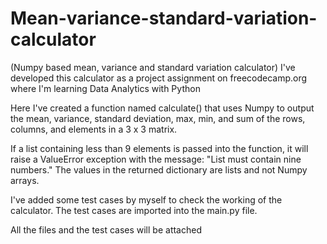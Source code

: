 # Mean-variance-standard-variation-calculator 
(Numpy based mean, variance and standard variation calculator)
I've developed this calculator as a project assignment on freecodecamp.org where I'm learning Data Analytics with Python

Here I've created a function named calculate() that uses Numpy to output the mean, variance, standard deviation, max, min, and sum of the rows, columns, and elements in a 3 x 3 matrix.

If a list containing less than 9 elements is passed into the function, it will raise a ValueError exception with the message: "List must contain nine numbers." The values in the returned dictionary are lists and not Numpy arrays.

I've added some test cases by myself to check the working of the calculator. The test cases are imported into the main.py file.

All the files and the test cases will be attached
